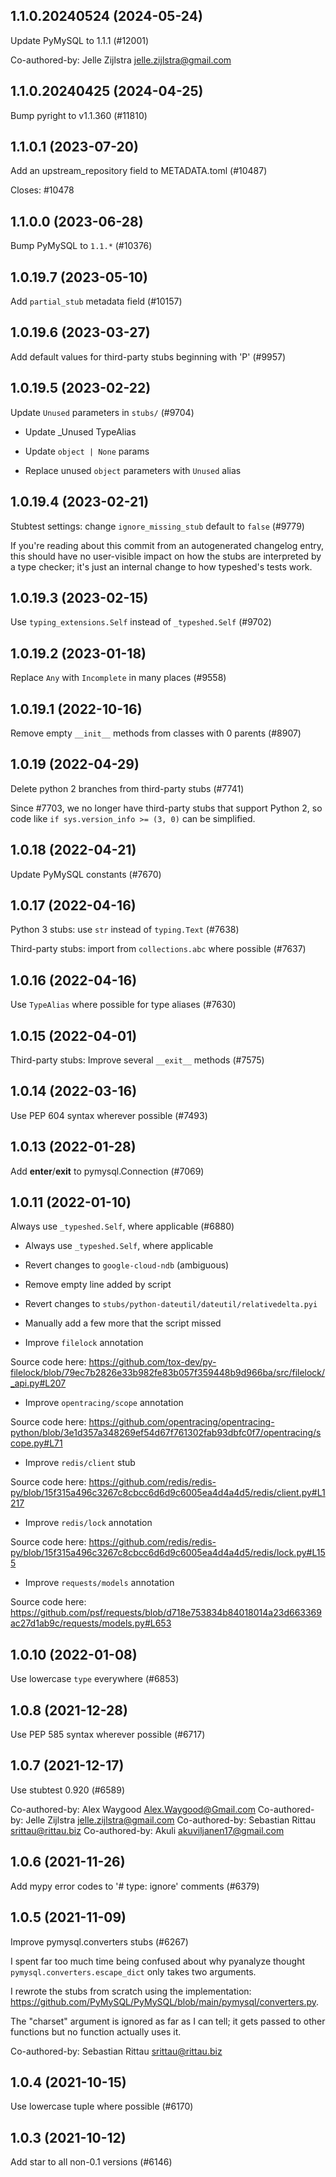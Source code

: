 ## 1.1.0.20240524 (2024-05-24)

Update PyMySQL to 1.1.1 (#12001)

Co-authored-by: Jelle Zijlstra <jelle.zijlstra@gmail.com>

## 1.1.0.20240425 (2024-04-25)

Bump pyright to v1.1.360 (#11810)

## 1.1.0.1 (2023-07-20)

Add an upstream_repository field to METADATA.toml (#10487)

Closes: #10478

## 1.1.0.0 (2023-06-28)

Bump PyMySQL to `1.1.*` (#10376)

## 1.0.19.7 (2023-05-10)

Add `partial_stub` metadata field (#10157)

## 1.0.19.6 (2023-03-27)

Add default values for third-party stubs beginning with 'P' (#9957)

## 1.0.19.5 (2023-02-22)

Update `Unused` parameters in `stubs/` (#9704)

* Update _Unused TypeAlias

* Update `object | None` params

* Replace unused `object` parameters with `Unused` alias

## 1.0.19.4 (2023-02-21)

Stubtest settings: change `ignore_missing_stub` default to `false` (#9779)

If you're reading about this commit from an autogenerated changelog entry, this should have no user-visible impact on how the stubs are interpreted by a type checker; it's just an internal change to how typeshed's tests work.

## 1.0.19.3 (2023-02-15)

Use `typing_extensions.Self` instead of `_typeshed.Self` (#9702)

## 1.0.19.2 (2023-01-18)

Replace `Any` with `Incomplete` in many places (#9558)

## 1.0.19.1 (2022-10-16)

Remove empty `__init__` methods from classes with 0 parents (#8907)

## 1.0.19 (2022-04-29)

Delete python 2 branches from third-party stubs (#7741)

Since #7703, we no longer have third-party stubs that support Python 2, so code like `if sys.version_info >= (3, 0)` can be simplified.

## 1.0.18 (2022-04-21)

Update PyMySQL constants (#7670)

## 1.0.17 (2022-04-16)

Python 3 stubs: use `str` instead of `typing.Text` (#7638)

Third-party stubs: import from `collections.abc` where possible (#7637)

## 1.0.16 (2022-04-16)

Use `TypeAlias` where possible for type aliases (#7630)

## 1.0.15 (2022-04-01)

Third-party stubs: Improve several `__exit__` methods (#7575)

## 1.0.14 (2022-03-16)

Use PEP 604 syntax wherever possible (#7493)

## 1.0.13 (2022-01-28)

Add __enter__/__exit__ to pymysql.Connection (#7069)

## 1.0.11 (2022-01-10)

Always use `_typeshed.Self`, where applicable (#6880)

* Always use `_typeshed.Self`, where applicable

* Revert changes to `google-cloud-ndb` (ambiguous)

* Remove empty line added by script

* Revert changes to `stubs/python-dateutil/dateutil/relativedelta.pyi`

* Manually add a few more that the script missed

* Improve `filelock` annotation

Source code here: https://github.com/tox-dev/py-filelock/blob/79ec7b2826e33b982fe83b057f359448b9d966ba/src/filelock/_api.py#L207

* Improve `opentracing/scope` annotation

Source code here: https://github.com/opentracing/opentracing-python/blob/3e1d357a348269ef54d67f761302fab93dbfc0f7/opentracing/scope.py#L71

* Improve `redis/client` stub

Source code here: https://github.com/redis/redis-py/blob/15f315a496c3267c8cbcc6d6d9c6005ea4d4a4d5/redis/client.py#L1217

* Improve `redis/lock` annotation

Source code here: https://github.com/redis/redis-py/blob/15f315a496c3267c8cbcc6d6d9c6005ea4d4a4d5/redis/lock.py#L155

* Improve `requests/models` annotation

Source code here: https://github.com/psf/requests/blob/d718e753834b84018014a23d663369ac27d1ab9c/requests/models.py#L653

## 1.0.10 (2022-01-08)

Use lowercase `type` everywhere (#6853)

## 1.0.8 (2021-12-28)

Use PEP 585 syntax wherever possible (#6717)

## 1.0.7 (2021-12-17)

Use stubtest 0.920 (#6589)

Co-authored-by: Alex Waygood <Alex.Waygood@Gmail.com>
Co-authored-by: Jelle Zijlstra <jelle.zijlstra@gmail.com>
Co-authored-by: Sebastian Rittau <srittau@rittau.biz>
Co-authored-by: Akuli <akuviljanen17@gmail.com>

## 1.0.6 (2021-11-26)

Add mypy error codes to '# type: ignore' comments (#6379)

## 1.0.5 (2021-11-09)

Improve pymysql.converters stubs (#6267)

I spent far too much time being confused about why pyanalyze thought `pymysql.converters.escape_dict` only takes two arguments.

I rewrote the stubs from scratch using the implementation: https://github.com/PyMySQL/PyMySQL/blob/main/pymysql/converters.py.

The "charset" argument is ignored as far as I can tell; it gets passed to other functions but no function actually uses it.

Co-authored-by: Sebastian Rittau <srittau@rittau.biz>

## 1.0.4 (2021-10-15)

Use lowercase tuple where possible (#6170)

## 1.0.3 (2021-10-12)

Add star to all non-0.1 versions (#6146)

